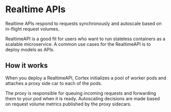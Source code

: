 # Realtime APIs

Realtime APIs respond to requests synchronously and autoscale based on in-flight request volumes.

RealtimeAPI is a good fit for users who want to run stateless containers as a scalable microservice. A common use cases for the RealtimeAPI is to deploy models as APIs.

## How it works

When you deploy a RealtimeAPI, Cortex initializes a pool of worker pods and attaches a proxy side car to each of the pods.

The proxy is responsible for queuing incoming requests and forwarding them to your pod when it is ready. Autoscaling decisions are made based on request volume metrics published by the proxy sidecars.

![]()